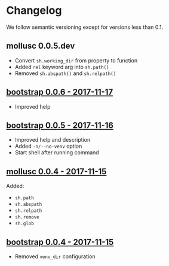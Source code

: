 # Changelog

We follow semantic versioning except for versions less than 0.1.


## mollusc 0.0.5.dev

- Convert `sh.working_dir` from property to function
- Added `rel` keyword arg into `sh.path()`
- Removed `sh.abspath()` and `sh.relpath()`


## [bootstrap 0.0.6 - 2017-11-17](https://github.com/bachew/mollusc/commit/3f6a64e4b96cc52717d612295d5c109304b4c230)

- Improved help


## [bootstrap 0.0.5 - 2017-11-16](https://github.com/bachew/mollusc/commit/494afcadb49b25086f88bee78f470fbe67273cb7)

- Improved help and description
- Added `-n/--no-venv` option
- Start shell after running command


## [mollusc 0.0.4 - 2017-11-15](https://github.com/bachew/mollusc/commit/04a2343bcbfb960b9407fcd059af07b6a8248b90)

Added:

- `sh.path`
- `sh.abspath`
- `sh.relpath`
- `sh.remove`
- `sh.glob`


## [bootstrap 0.0.4 - 2017-11-15](https://github.com/bachew/mollusc/commit/04a2343bcbfb960b9407fcd059af07b6a8248b90)

- Removed `venv_dir` configuration
